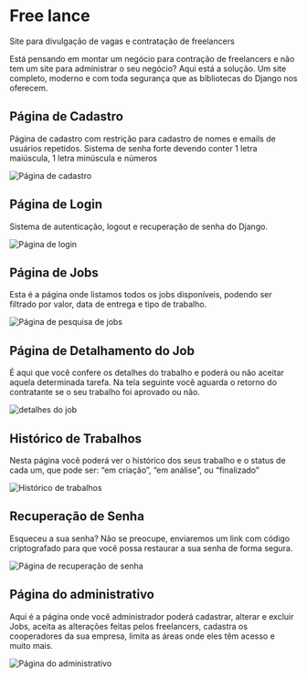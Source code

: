 # Free lance
 Site para divulgação de vagas e contratação de freelancers

Está pensando em montar um negócio para contração de freelancers e não tem um site para administrar o seu negócio? Aqui está a solução. Um site completo, moderno e com toda segurança que as bibliotecas do Django nos oferecem. 

## Página de Cadastro

Página de cadastro com restrição para cadastro de nomes e emails de usuários repetidos.
Sistema de senha forte devendo conter 1 letra maiúscula, 1 letra minúscula e números

![Página de cadastro](https://github.com/LivreComercioBR/Free-lance/assets/156385405/a659f313-a277-47c5-b10b-4269c9647d19)


## Página de Login

Sistema de autenticação, logout e recuperação de senha do Django.

![Página de login](https://github.com/LivreComercioBR/Free-lance/assets/156385405/85788d22-3077-4fd9-b432-982297c50441)

## Página de Jobs

Esta é a página onde listamos todos os jobs disponíveis, podendo ser filtrado por valor, data de entrega e tipo de trabalho.

![Página de pesquisa de jobs](https://github.com/LivreComercioBR/Free-lance/assets/156385405/c137d00b-e99b-440b-9fa8-52700a4bc5bf)

## Página de Detalhamento do Job

É aqui que você confere os detalhes do trabalho e poderá ou não aceitar aquela determinada tarefa. Na tela seguinte você aguarda o retorno do contratante se o seu trabalho foi aprovado ou não.

![detalhes do job](https://github.com/LivreComercioBR/Free-lance/assets/156385405/d0cdd24b-4ced-4735-83aa-4d2ec6913be5)

## Histórico de Trabalhos

Nesta página você poderá ver o histórico dos seus trabalho e o status de cada um, que pode ser: “em criação”, “em análise”, ou “finalizado”

![Histórico de trabalhos](https://github.com/LivreComercioBR/Free-lance/assets/156385405/b8f70430-088e-4177-9b8b-5aeed227e3ae)

## Recuperação de Senha

Esqueceu a sua senha? Não se preocupe, enviaremos um link com código criptografado para que você possa restaurar a sua senha de forma segura.

![Página de recuperação de senha](https://github.com/LivreComercioBR/Free-lance/assets/156385405/414f88df-9bff-4ecd-a57c-3f53a5773def)

## Página do administrativo

Aqui é a página onde você administrador poderá cadastrar, alterar e excluir Jobs, aceita as alterações feitas pelos freelancers, cadastra os cooperadores da sua empresa, limita as áreas onde eles têm acesso e muito mais.

![Página do administrativo](https://github.com/LivreComercioBR/Free-lance/assets/156385405/55158a88-5545-44b3-b061-f0645330b273)
